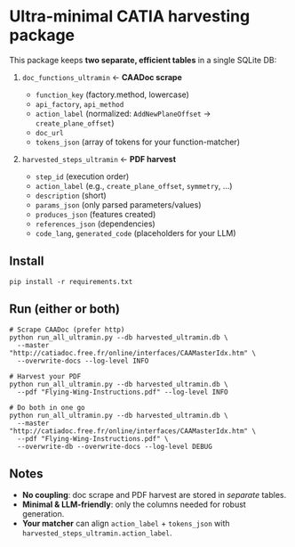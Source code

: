 # Ultra-minimal CATIA harvesting package

This package keeps **two separate, efficient tables** in a single SQLite DB:

1) `doc_functions_ultramin` ← **CAADoc scrape**
   - `function_key` (factory.method, lowercase)
   - `api_factory`, `api_method`
   - `action_label` (normalized: `AddNewPlaneOffset` → `create_plane_offset`)
   - `doc_url`
   - `tokens_json` (array of tokens for your function-matcher)

2) `harvested_steps_ultramin` ← **PDF harvest**
   - `step_id` (execution order)
   - `action_label` (e.g., `create_plane_offset`, `symmetry`, …)
   - `description` (short)
   - `params_json` (only parsed parameters/values)
   - `produces_json` (features created)
   - `references_json` (dependencies)
   - `code_lang`, `generated_code` (placeholders for your LLM)

## Install
```
pip install -r requirements.txt
```

## Run (either or both)
```
# Scrape CAADoc (prefer http)
python run_all_ultramin.py --db harvested_ultramin.db \
  --master "http://catiadoc.free.fr/online/interfaces/CAAMasterIdx.htm" \
  --overwrite-docs --log-level INFO

# Harvest your PDF
python run_all_ultramin.py --db harvested_ultramin.db \
  --pdf "Flying-Wing-Instructions.pdf" --log-level INFO

# Do both in one go
python run_all_ultramin.py --db harvested_ultramin.db \
  --master "http://catiadoc.free.fr/online/interfaces/CAAMasterIdx.htm" \
  --pdf "Flying-Wing-Instructions.pdf" \
  --overwrite-db --overwrite-docs --log-level DEBUG
```

## Notes
- **No coupling**: doc scrape and PDF harvest are stored in *separate* tables.
- **Minimal & LLM-friendly**: only the columns needed for robust generation.
- **Your matcher** can align `action_label` + `tokens_json` with `harvested_steps_ultramin.action_label`.
